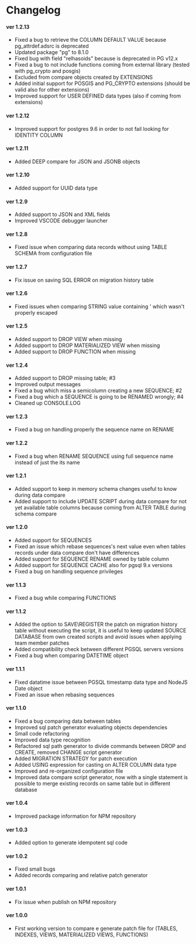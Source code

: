 # Changelog

#### ver 1.2.13
* Fixed a bug to retrieve the COLUMN DEFAULT VALUE because pg_attrdef.adsrc is deprecated
* Updated package "pg" to 8.1.0
* Fixed bug with field "relhasoids" because is deprecated in PG v12.x
* Fixed a bug to not include functions coming from external library (tested with pg_crypto and posgis)
* Excluded from compare objects created by EXTENSIONS
* Added initial support for POSGIS and PG_CRYPTO extensions (should be valid also for other extensions)
* Improved support for USER DEFINED data types (also if coming from extensions)

#### ver 1.2.12
* Improved support for postgres 9.6 in order to not fail looking for IDENTITY COLUMN

#### ver 1.2.11
* Added DEEP compare for JSON and JSONB objects
  
#### ver 1.2.10
* Added support for UUID data type

#### ver 1.2.9
* Added support to JSON and XML fields
* Improved VSCODE debugger launcher

#### ver 1.2.8
* Fixed issue when comparing data records without using TABLE SCHEMA from configuration file

#### ver 1.2.7
* Fix issue on saving SQL ERROR on migration history table

#### ver 1.2.6
* Fixed issues when comparing STRING value containing ' which wasn't properly escaped

#### ver 1.2.5
* Added support to DROP VIEW when missing
* Added support to DROP MATERIALIZED VIEW when missing
* Added support to DROP FUNCTION when missing

#### ver 1.2.4
* Added support to DROP missing table; #3
* Improved output messages
* Fixed a bug which miss a semicolumn creating a new SEQUENCE; #2
* Fixed a bug which a SEQUENCE is going to be RENAMED wrongly; #4
* Cleaned up CONSOLE.LOG

#### ver 1.2.3
* Fixed a bug on handling properly the sequence name on RENAME

#### ver 1.2.2
* Fixed a bug when RENAME SEQUENCE using full sequence name instead of just the its name

#### ver 1.2.1
* Added support to keep in memory schema changes useful to know during data compare
* Added support to include UPDATE SCRIPT during data compare for not yet available table columns because coming from ALTER TABLE during schema compare

#### ver 1.2.0
- Added support for SEQUENCES
- Fixed an issue which rebase sequences's next value even when tables records under data compare don't have differences
- Added support for SEQUENCE RENAME owned by table column
- Added support for SEQUENCE CACHE also for pgsql 9.x versions
- Fixed a bug on handling sequence privileges

#### ver 1.1.3
- Fixed a bug while comparing FUNCTIONS

#### ver 1.1.2
- Added the option to SAVE\REGISTER the patch on migration history table without executing the script, it is useful to keep updated SOURCE DATABASE from own created scripts and avoid issues when applying team member patches
- Added compatibility check between different PGSQL servers versions
- Fixed a bug when comparing DATETIME object

#### ver 1.1.1
- Fixed datatime issue between PGSQL timestamp data type and NodeJS Date object
- Fixed an issue when rebasing sequences

#### ver 1.1.0

- Fixed a bug comparing data between tables
- Improved sql patch generator evaluating objects dependencies
- Small code refactoring
- Improved data type recognition
- Refactored sql path generator to divide commands between DROP and CREATE, removed CHANGE script generator
- Added MIGRATION STRATEGY for patch execution
- Added USING expression for casting on ALTER COLUMN data type
- Improved and re-organized configuration file
- Improved data compare script generator, now with a single statement is possible to merge existing records on same table but in different database

#### ver 1.0.4

- Improved package information for NPM repository

#### ver 1.0.3

- Added option to generate idempotent sql code

#### ver 1.0.2

- Fixed small bugs
- Added records comparing and relative patch generator

#### ver 1.0.1

- Fix issue when publish on NPM repository

#### ver 1.0.0

- First working version to compare e generate patch file for (TABLES, INDEXES, VIEWS, MATERIALIZED VIEWS, FUNCTIONS)
